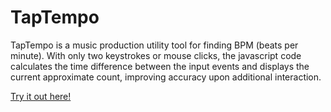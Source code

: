 # TapTempo
TapTempo is a music production utility tool for finding BPM (beats per minute). With only two keystrokes or mouse clicks, the javascript code calculates the time difference between the input events and displays the current approximate count, improving accuracy upon additional interaction.

[Try it out here!](https://taptempo.netlify.app)
